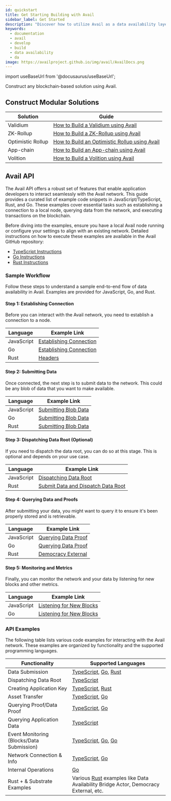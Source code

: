 ```yaml
---
id: quickstart
title: Get Starting Building with Avail
sidebar_label: Get Started
description: "Discover how to utilize Avail as a data availability layer."
keywords:
  - documentation
  - avail
  - develop
  - build
  - data availability
  - da
image: https://availproject.github.io/img/avail/AvailDocs.png
---
```

import useBaseUrl from '@docusaurus/useBaseUrl';

Construct any blockchain-based solution using Avail.

## Construct Modular Solutions

| Solution          | Guide                                       |
|-------------------|---------------------------------------------|
| Validium          | [<ins>How to Build a Validium using Avail</ins>](/build/validium.md) |
| ZK-Rollup         | [<ins>How to Build a ZK-Rollup using Avail</ins>](/build/zk-rollup.md) |
| Optimistic Rollup | [<ins>How to Build an Optimistic Rollup using Avail</ins>](/build/op-rollup.md) |
| App-chain         | [<ins>How to Build an App-chain using Avail</ins>](/build/app-chain.md) |
| Volition          | [<ins>How to Build a Volition using Avail</ins>](/build/volition.md) |

## Avail API

The Avail API offers a robust set of features that enable application developers to interact 
seamlessly with the Avail network. This guide provides a curated list of example code snippets in 
JavaScript/TypeScript, Rust, and Go. These examples cover essential tasks such as establishing a 
connection to a local node, querying data from the network, and executing transactions on the 
blockchain.

Before diving into the examples, ensure you have a local Avail node running or configure your settings to align with an existing network. Detailed instructions on how to execute these examples are available in the Avail GitHub repository:

- [TypeScript Instructions](https://github.com/availproject/avail/blob/develop/examples/ts/README.md)
- [Go Instructions](https://github.com/availproject/avail/blob/develop/examples/go/README.md)
- [Rust Instructions](https://github.com/availproject/avail/blob/develop/avail-subxt/examples/README.md)

### Sample Workflow

Follow these steps to understand a sample end-to-end flow of data availability in Avail. Examples are provided for JavaScript, Go, and Rust.

#### Step 1: Establishing Connection

Before you can interact with the Avail network, you need to establish a connection to a node. 

| Language    | Example Link                                                                                     |
|-------------|--------------------------------------------------------------------------------------------------|
| JavaScript  | [Establishing Connection](https://github.com/availproject/avail/tree/develop/examples/ts/src/connect.ts) |
| Go          | [Establishing Connection](https://github.com/availproject/avail/tree/old_develop/examples/go/connect)     |
| Rust        | [Headers](https://github.com/availproject/avail/blob/old_develop/avail-subxt/examples/headers.rs)          |

#### Step 2: Submitting Data

Once connected, the next step is to submit data to the network. This could be any blob of data that you want to make available.

| Language    | Example Link                                                                                     |
|-------------|--------------------------------------------------------------------------------------------------|
| JavaScript  | [Submitting Blob Data](https://github.com/availproject/avail/tree/develop/examples/ts/src/data_submit.ts)  |
| Go          | [Submitting Blob Data](https://github.com/availproject/avail/tree/old_develop/examples/go/dataSubmit)          |
| Rust        | [Submitting Blob Data](https://github.com/availproject/avail/blob/old_develop/avail-subxt/examples/submit_data.rs)|

#### Step 3: Dispatching Data Root (Optional)

If you need to dispatch the data root, you can do so at this stage. This is optional and depends on your use case.

| Language    | Example Link                                                                                     |
|-------------|--------------------------------------------------------------------------------------------------|
| JavaScript  | [Dispatching Data Root](https://github.com/availproject/avail/tree/develop/examples/ts/src/dispatch_data_root.ts)|
| Rust        | [Submit Data and Dispatch Data Root](https://github.com/availproject/avail/blob/old_develop/avail-subxt/examples/submit_data_and_dispatch_data_root.rs)|

#### Step 4: Querying Data and Proofs

After submitting your data, you might want to query it to ensure it's been properly stored and is retrievable.

| Language    | Example Link                                                                                     |
|-------------|--------------------------------------------------------------------------------------------------|
| JavaScript  | [Querying Data Proof](https://github.com/availproject/avail/tree/develop/examples/ts/src/query_proof_data.ts)  |
| Go          | [Querying Data Proof](https://github.com/availproject/avail/tree/old_develop/examples/go/queryProofData)  |
| Rust        | [Democracy External](https://github.com/availproject/avail/blob/old_develop/avail-subxt/examples/democracy_external.rs)|

#### Step 5: Monitoring and Metrics

Finally, you can monitor the network and your data by listening for new blocks and other metrics.

| Language    | Example Link                                                                                     |
|-------------|--------------------------------------------------------------------------------------------------|
| JavaScript  | [Listening for New Blocks](https://github.com/availproject/avail/tree/develop/examples/ts/src/listen_new_blocks.ts)|
| Go          | [Listening for New Blocks](https://github.com/availproject/avail/tree/old_develop/examples/go/listenNewBlocks)   |

### API Examples

The following table lists various code examples for interacting with the Avail network. These examples are organized by functionality and the supported programming languages.

| Functionality                             | Supported Languages                                                                                                  |
|-------------------------------------------|----------------------------------------------------------------------------------------------------------------------|
| Data Submission                           | [<ins>TypeScript</ins>](https://github.com/availproject/avail/tree/develop/examples/ts/src/data_submit.ts), [<ins>Go</ins>](https://github.com/availproject/avail/tree/old_develop/examples/go/dataSubmit), [<ins>Rust</ins>](https://github.com/availproject/avail/blob/old_develop/avail-subxt/examples/submit_data_and_dispatch_data_root.rs) |
| Dispatching Data Root                     | [<ins>TypeScript</ins>](https://github.com/availproject/avail/tree/develop/examples/ts/src/dispatch_data_root.ts)                                                             |
| Creating Application Key                  | [<ins>TypeScript</ins>](https://github.com/availproject/avail/tree/develop/examples/ts/src/app_id.ts), [<ins>Rust</ins>](https://github.com/availproject/avail/blob/old_develop/avail-subxt/examples/create_app_key.rs)  |
| Asset Transfer                            | [<ins>TypeScript</ins>](https://github.com/availproject/avail/tree/develop/examples/ts/src/transfer.ts), [<ins>Go</ins>](https://github.com/availproject/avail/tree/old_develop/examples/go/transfer)                                 |
| Querying Proof/Data Proof                 | [<ins>TypeScript</ins>](https://github.com/availproject/avail/tree/develop/examples/ts/src/query_proof.ts), [<ins>Go</ins>](https://github.com/availproject/avail/tree/old_develop/examples/go/queryProofData)                     |
| Querying Application Data                 | [<ins>TypeScript</ins>](https://github.com/availproject/avail/tree/develop/examples/ts/src/query_app_data.ts)                                                                 |
| Event Monitoring (Blocks/Data Submission) | [<ins>TypeScript</ins>](https://github.com/availproject/avail/tree/develop/examples/ts/src/listen_new_blocks.ts), [<ins>Go</ins>](https://github.com/availproject/avail/tree/old_develop/examples/go/listenNewBlocks), [<ins>Go</ins>](https://github.com/availproject/avail/tree/old_develop/examples/go/dataSubmitWatch) |
| Network Connection & Info                 | [<ins>TypeScript</ins>](https://github.com/availproject/avail/tree/develop/examples/ts/src/connect.ts), [<ins>Go</ins>](https://github.com/availproject/avail/tree/old_develop/examples/go/connect)                                     |
| Internal Operations                       | [<ins>Go</ins>](https://github.com/availproject/avail/tree/old_develop/examples/go/internal)                                                                                   |
| Rust + & Substrate Examples                    | Various [<ins>Rust</ins>](https://github.com/availproject/avail/blob/old_develop/avail-subxt/examples/) examples like Data Availability Bridge Actor, Democracy External, etc.  |
